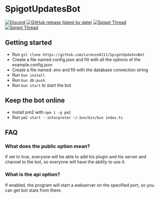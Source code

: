 # SpigotUpdatesBot

[![Discord](https://img.shields.io/discord/1088775598337433662?label=Discord)](https://discord.gg/HT47UQXBqG)
[![GitHub release (latest by date)](https://img.shields.io/github/v/release/Lorenzo0111/SpigotUpdatesBot?label=Version)](https://github.com/Lorenzo0111/SpigotUpdatesBot/releases)
[![Spigot Thread](https://img.shields.io/badge/Spigot%20Thread-here-orange)](https://www.spigotmc.org/threads/544113/)
[![Spigot Thread](https://img.shields.io/badge/Add%20to%20your%20server-here-blue)](https://to.lorenzo0111.me/sub)

## Getting started

- Run `git clone https://github.com/Lorenzo0111/SpigotUpdatesBot`
- Create a file named config.json and fill with all the options of the example.config.json
- Create a file named .env and fill with the database connection string
- Run `bun install`
- Run `bun db:push`
- Run `bun start` to start the bot

## Keep the bot online

- Install pm2 with `npm i -g pm2`
- Run `pm2 start --interpreter ~/.bun/bin/bun index.ts`

## FAQ

### What does the public option mean?

If set to true, everyone will be able to add his plugin and his server and channel to the bot, so everyone will have the ability to use it.

### What is the api option?

If enabled, the program will start a webserver on the specified port, so you can get bot stats from there.
